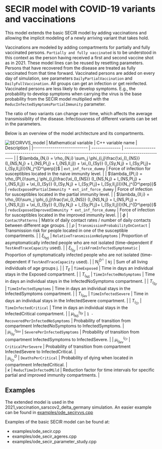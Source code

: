 # SECIR model with COVID-19 variants and vaccinations

This model extends the basic SECIR model by adding vaccinations and allowing the implicit modeling of a newly arriving variant that takes hold.

Vaccinations are modeled by adding compartments for partially and fully vaccinated persons. `Partially and fully vaccinated` is to be understood in this context as the person having received a first and second vaccine shot as in 2021. These model lines can be reused by resetting parameters. Persons that have recovered from the disease are treated as fully vaccinated from that time forward. Vaccinated persons are added on every day of simulation, see parameters `DailyPartialVaccination` and `DailyFullVaccination`. All groups can get an infection or get reinfected. Vaccinated persons are less likely to develop symptoms. E.g., the probability to develop symptoms when carrying the virus is the base probability from the SECIR model multiplied with the `ReducInfectedSymptomsPartialImmunity` parameter.

The ratio of two variants can change over time, which affects the average transmissiblity of the disease. Infectiousness of different variants can be set in the parameters.

Below is an overview of the model architecture and its compartments.

![SECIRVVS_model](https://github.com/SciCompMod/memilio/assets/69154294/5d1b72ec-2f45-44a4-8eba-b77533c9e6cf)
| Mathematical variable                   | C++ variable name | Description |
|---------------------------- | --------------- | -------------------------------------------------------------------------------------------------- |
| $\lambda_{N,i} =  \rho_{N,i} \sum_j \phi_{i,j}\frac{\xi_{I_{NS}} (I_{NS,N,j} + I_{NS,PI,j} + I_{NS,II,j}) + \xi_{I_{Sy}} (I_{Sy,N,j} + I_{Sy,PI,j}+ I_{Sy,II,j})}{N_j^{D^\perp}}$                      |  `ext_inf_force_dummy`               | Force of infection for susceptibles located in the naive immunity level. |
| $\lambda_{PI,i} = \rho_{PI,i}\sum_j \phi_{i,j}\frac{\xi_{I_{NS}} (I_{NS,N,j} + I_{NS,PI,j} + I_{NS,II,j}) + \xi_{I_{Sy}} (I_{Sy,N,j} + I_{Sy,PI,j}+ I_{Sy,II,j})}{N_j^{D^\perp}}$                      |  `reducExposedPartialImmunity * ext_inf_force_dummy`               | Force of infection for susceptibles located in the partial immunity level. |
| $\lambda_{II,i} = \rho_{II}\sum_j \phi_{i,j}\frac{\xi_{I_{NS}} (I_{NS,N,j} + I_{NS,PI,j} + I_{NS,II,j}) + \xi_{I_{Sy}} (I_{Sy,N,j} + I_{Sy,PI,j}+ I_{Sy,II,j})}{N_j^{D^\perp}}$                     |  `reducExposedImprovedImmunity * ext_inf_force_dummy`               | Force of infection for susceptibles located in the improved immunity level. |
| $\phi$                      |  `ContactPatterns`               | Matrix of daily contact rates / number of daily contacts between different age groups. |
| $\rho$                      |  `TransmissionProbabilityOnContact`               | Transmission risk for people located in one of the susceptible compartments. |
| $\xi_{I_{NS}}$               |  `RelativeTransmissionNoSymptoms`               | Proportion of asymptomatically infected people who are not isolated (time-dependent if `TestAndTraceCapacity` used). |
| $\xi_{I_{Sy}}$               | `riskFromInfectedSymptomatic`                | Proportion of symptomatically infected people who are not isolated (time-dependent if `TestAndTraceCapacity` used). |
| $N_j^{D^\perp}$                         | `Nj`   | Sum of all living individuals of age groups j. |
| $T_{E}$                    |  `TimeExposed`               | Time in days an individual stays in the Exposed compartment. |
| $T_{I_{NS}}$                    |  `TimeInfectedNoSymptoms`               | Time in days an individual stays in the InfectedNoSymptoms compartment. |
| $T_{I_{Sy}}$                    |  `TimeInfectedSymptoms`               | Time in days an individual stays in the InfectedSymptoms compartment. |
| $T_{I_{Sev}}$                       |  `TimeInfectedSevere`               | Time in days an individual stays in the InfectedSevere compartment. |
| $T_{I_{Cr}}$                       |  `TimeInfectedCritical`               | Time in days an individual stays in the InfectedCritical compartment. |
| $\mu_{I_{NS}}^{I_{Sy}}$              |   `1 - RecoveredPerInfectedNoSymptoms`              | Probability of transition from compartment InfectedNoSymptoms to InfectedSymptoms. |  
| $\mu_{I_{Sy}}^{I_{Sev}}$              |   `SeverePerInfectedSymptoms`              | Probability of transition from compartment InfectedSymptoms to InfectedSevere. |
| $\mu_{I_{Sev}}^{I_{Cr}}$              |   `CriticalPerSevere`              | Probability of transition from compartment InfectedSevere to InfectedCritical. |  
| $\mu_{I_{Cr}}^{D}$              |   `DeathsPerCritical`              | Probability of dying when located in compartment InfectedCritical. |   
| $\kappa$              |   `ReducTimeInfectedMild`              | Reduction factor for time intervals for specific partial and improved immunity compartments. |   

## Examples

The extended model is used in the 2021_vaccination_sarscov2_delta_germany simulation. 
An easier example can be found in [examples/ode_secirvvs.cpp](../../examples/ode_secirvvs.cpp)

Examples of the basic SECIR model can be found at:

- examples/ode_secir.cpp
- examples/ode_secir_ageres.cpp
- examples/ode_secir_parameter_study.cpp